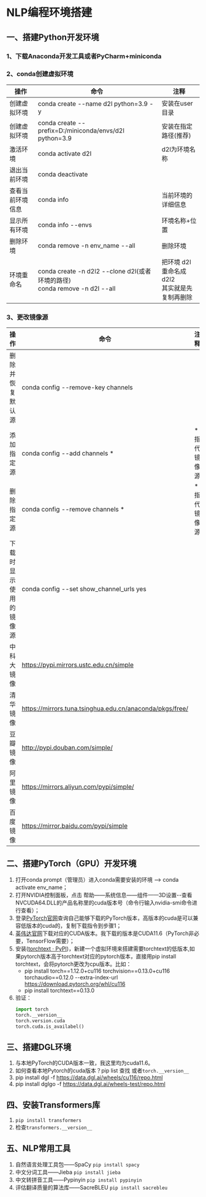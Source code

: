 # NLP编程环境搭建

## 一、搭建Python开发环境

### 1、下载Anaconda开发工具或者PyCharm+miniconda

### 2、conda创建虚拟环境


| 操作             | 命令                                                                           | 注释                                              |
| ------------------ | -------------------------------------------------------------------------------- | --------------------------------------------------- |
| 创建虚拟环境     | conda create --name d2l python=3.9 -y                                          | 安装在user目录                                    |
| 创建虚拟环境     | conda create --prefix=D:/miniconda/envs/d2l python=3.9                         | 安装在指定路径(推荐)                              |
| 激活环境         | conda activate d2l                                                             | d2l为环境名称                                     |
| 退出当前环境     | conda deactivate                                                               |                                                   |
| 查看当前环境信息 | conda info                                                                     | 当前环境的详细信息                                |
| 显示所有环境     | conda info --envs                                                              | 环境名称+位置                                     |
| 删除环境         | conda remove -n env_name --all                                                 | 删除环境                                          |
| 环境重命名       | conda create -n d2l2 --clone d2l(或者环境的路径)<br/>conda remove -n d2l --all | 把环境 d2l 重命名成 d2l2<br/>其实就是先复制再删除 |

### 3、更改镜像源


| 操作                   | 命令                                                     | 注释        |
| ------------------------ | ---------------------------------------------------------- | ------------- |
| 删除并恢复默认源       | conda config --remove-key channels                       |             |
| 添加指定源             | conda config --add channels *                            | *指代镜像源 |
| 删除指定源             | conda config --remove channels *                         | *指代镜像源 |
| 下载时显示使用的镜像源 | conda config --set show_channel_urls yes                 |             |
| 中科大镜像             | https://pypi.mirrors.ustc.edu.cn/simple                  |             |
| 清华镜像               | https://mirrors.tuna.tsinghua.edu.cn/anaconda/pkgs/free/ |             |
| 豆瓣镜像               | http://pypi.douban.com/simple/                           |             |
| 阿里镜像               | https://mirrors.aliyun.com/pypi/simple/                  |             |
| 百度镜像               | https://mirror.baidu.com/pypi/simple                     |             |

## 二、搭建PyTorch（GPU）开发环境

1. 打开conda prompt（管理员）进入conda需要安装的环境 --> conda activate env_name；
2. 打开NVIDIA控制面板，点击 帮助——系统信息——组件——3D设置--查看NVCUDA64.DLL的产品名称里的cuda版本号（命令行输入nvidia-smi命令进行查看）；
3. 登录[PyTorch官网](https://pytorch.org/)查询自己能够下载的PyTorch版本，高版本的cuda是可以兼容低版本的cuda的，复制下载指令到步骤1；
4. [英伟达官网](https://developer.nvidia.com/cuda-toolkit-archive)下载对应的CUDA版本。我下载的版本是CUDA11.6（PyTorch非必要，TensorFlow需要）；
5. 安装([torchtext · PyPI](https://pypi.org/project/torchtext/0.14.0/))，新建一个虚拟环境来搭建需要torchtext的低版本,如果pytorch版本高于torchtext对应的pytorch版本，直接用pip install torchtext，会将pytorch更改为cpu版本。比如：
   * pip install torch==1.12.0+cu116 torchvision==0.13.0+cu116 torchaudio==0.12.0 --extra-index-url https://download.pytorch.org/whl/cu116
   * pip install torchtext==0.13.0
6. 验证：
   ```python
   import torch
   torch.__version__
   torch.version.cuda
   torch.cuda.is_availabel()
   ```

## 三、搭建DGL环境

1. 与本地PyTorch的CUDA版本一致，我这里均为cuda11.6。
2. 如何查看本地Pytorch的cuda版本？pip list 查找 或者`torch.__version__`
3. pip install  dgl -f https://data.dgl.ai/wheels/cu116/repo.html
4. pip install  dglgo -f https://data.dgl.ai/wheels-test/repo.html

## 四、安装Transformers库

1. `pip install transformers`
2. 检查`transformers.__version__`

## 五、NLP常用工具

1. 自然语言处理工具包——SpaCy
   `pip install spacy`
2. 中文分词工具——Jieba
   `pip install jieba`
3. 中文转拼音工具——Pypinyin
   `pip install pypinyin`
4. 评估翻译质量的算法库——SacreBLEU
   `pip install sacrebleu`
